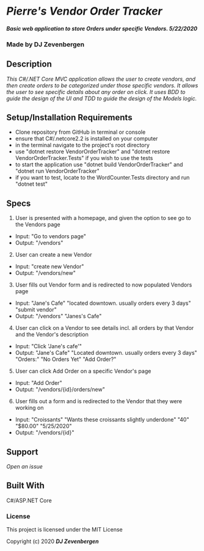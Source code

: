 # _Pierre's Vendor Order Tracker_

#### _Basic web application to store Orders under specific Vendors. 5/22/2020_

### Made by DJ Zevenbergen


## Description
_This C#/.NET Core MVC application allows the user to create vendors, and then create orders to be categorized under those specific vendors. It allows the user to see specific details about any order on click. It uses BDD to guide the design of the UI and TDD to guide the design of the Models logic._


## Setup/Installation Requirements
* Clone repository from GitHub in terminal or console
* ensure that C#/.netcore2.2 is installed on your computer
* in the terminal navigate to the project's root directory
* use "dotnet restore VendorOrderTracker" and "dotnet restore VendorOrderTracker.Tests" if you wish to use the tests
* to start the application use "dotnet build VendorOrderTracker" and "dotnet run VendorOrderTracker"
* if you want to test, locate to the WordCounter.Tests directory and run "dotnet test"


## Specs
1. User is presented with a homepage, and given the option to see go to the Vendors page
  * Input: "Go to vendors page"
  * Output: "/vendors"
2. User can create a new Vendor
  * Input: "create new Vendor"
  * Output: "/vendors/new"
3. User fills out Vendor form and is redirected to now populated Vendors page
  * Input: "Jane's Cafe" "located downtown. usually orders every 3 days" "submit vendor"
  * Output: "/vendors" "Janes's Cafe"
4. User can click on a Vendor to see details incl. all orders by that Vendor and the Vendor's description
  * Input: "Click 'Jane's cafe'"
  * Output: "Jane's Cafe"
            "Located downtown. usually orders every 3 days"
            "Orders:"
            "No Orders Yet"
            "Add Order?"
5. User can click Add Order on a specific Vendor's page
  * Input: "Add Order"
  * Output: "/vendors/{id}/orders/new"
6. User fills out a form and is redirected to the Vendor that they were working on 
  * Input: "Croissants" "Wants these croissants slightly underdone" "40" "$80.00" "5/25/2020"
  * Output: "/vendors/{id}"

## Support
_Open an issue_


## Built With
C#/ASP.NET Core 

### License
This project is licensed under the MIT License

Copyright (c) 2020 **_DJ Zevenbergen_**

